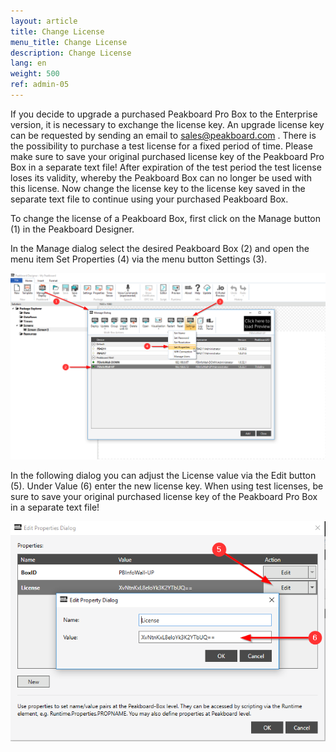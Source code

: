 ```yaml
---
layout: article
title: Change License
menu_title: Change License
description: Change License
lang: en
weight: 500
ref: admin-05
---
```


If you decide to upgrade a purchased Peakboard Pro Box to the Enterprise version, it is necessary to exchange the license key.
An upgrade license key can be requested by sending an email to sales@peakboard.com .
There is the possibility to purchase a test license for a fixed period of time. Please make sure to save your original purchased license key of the Peakboard Pro Box in a separate text file!
After expiration of the test period the test license loses its validity, whereby the Peakboard Box can no longer be used with this license. Now change the license key to the license key saved in the separate text file to continue using your purchased Peakboard Box.

To change the license of a Peakboard Box, first click on the Manage button (1) in the Peakboard Designer.

In the Manage dialog select the desired Peakboard Box (2) and open the menu item Set Properties (4) via the menu button Settings (3).

![Manage Dialog](/assets/images/admin/license/manage-dialog.png)

In the following dialog you can adjust the License value via the Edit button (5). Under Value (6) enter the new license key.
When using test licenses, be sure to save your original purchased license key of the Peakboard Pro Box in a separate text file!

![Edit Properties Dialog](/assets/images/admin/license/edit-license.png)
